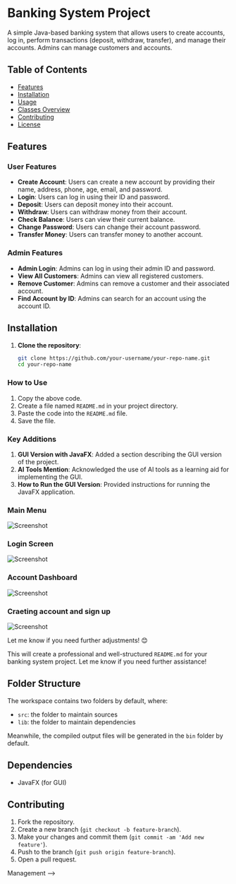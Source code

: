# Banking System Project

A simple Java-based banking system that allows users to create accounts, log in, perform transactions (deposit, withdraw, transfer), and manage their accounts. Admins can manage customers and accounts.

## Table of Contents

- [Features](#features)
- [Installation](#installation)
- [Usage](#usage)
- [Classes Overview](#classes-overview)
- [Contributing](#contributing)
- [License](#license)

## Features

### User Features
- **Create Account**: Users can create a new account by providing their name, address, phone, age, email, and password.
- **Login**: Users can log in using their ID and password.
- **Deposit**: Users can deposit money into their account.
- **Withdraw**: Users can withdraw money from their account.
- **Check Balance**: Users can view their current balance.
- **Change Password**: Users can change their account password.
- **Transfer Money**: Users can transfer money to another account.

### Admin Features
- **Admin Login**: Admins can log in using their admin ID and password.
- **View All Customers**: Admins can view all registered customers.
- **Remove Customer**: Admins can remove a customer and their associated account.
- **Find Account by ID**: Admins can search for an account using the account ID.

## Installation

1. **Clone the repository**:
   ```bash
   git clone https://github.com/your-username/your-repo-name.git
   cd your-repo-name


### How to Use
1. Copy the above code.
2. Create a file named `README.md` in your project directory.
3. Paste the code into the `README.md` file.
4. Save the file.

### Key Additions
1. **GUI Version with JavaFX**: Added a section describing the GUI version of the project.
2. **AI Tools Mention**: Acknowledged the use of AI tools as a learning aid for implementing the GUI.
3. **How to Run the GUI Version**: Provided instructions for running the JavaFX application.
### Main Menu
![Screenshot](imgs/Screenshot%202025-01-27%20184616.png)

### Login Screen
![Screenshot](imgs/Screenshot%202025-01-27%20185113.png)

### Account Dashboard
![Screenshot](imgs/Screenshot%202025-01-27%20185200.png)
### Craeting account and sign up
![Screenshot](imgs/Screenshot%202025-01-27%20190550.png)


Let me know if you need further adjustments! 😊

This will create a professional and well-structured `README.md` for your banking system project. Let me know if you need further assistance!

## Folder Structure

The workspace contains two folders by default, where:

- `src`: the folder to maintain sources
- `lib`: the folder to maintain dependencies

Meanwhile, the compiled output files will be generated in the `bin` folder by default.
## Dependencies
- JavaFX (for GUI)

## Contributing
1. Fork the repository.
2. Create a new branch (`git checkout -b feature-branch`).
3. Make your changes and commit them (`git commit -am 'Add new feature'`).
4. Push to the branch (`git push origin feature-branch`).
5. Open a pull request.

<!-- 
> If you want to customize the folder structure, open `.vscode/settings.json` and update the related settings there.

<!-- ## Dependency  -->Management
<!-- 
The `JAVA PROJECTS` view allows you to manage your dependencies. More details can be found [here](https://github.com/microsoft/vscode-java-dependency#manage-dependencies).
 --> -->
